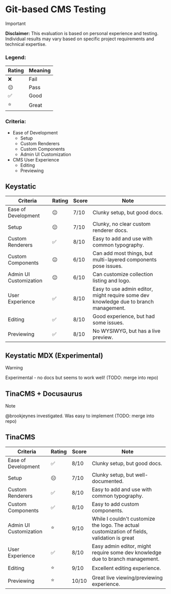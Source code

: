 # Git-based CMS Testing

> [!IMPORTANT]
> **Disclaimer:** This evaluation is based on personal experience and testing. Individual results may vary based on specific project requirements and technical expertise.


### Legend:

| Rating | Meaning |
|---|---|
| ❌ | Fail |
| 😐 | Pass |
| ✅ | Good |
| ⭐ | Great |

### Criteria:

- Ease of Development
    - Setup
    - Custom Renderers
    - Custom Components
    - Admin UI Customization
- CMS User Experience
    - Editing
    - Previewing


## Keystatic

| Criteria | Rating | Score | Note |
|---|---|---|---|
| Ease of Development | 😐 | 7/10 | Clunky setup, but good docs. |
| Setup |😐  | 7/10 | Clunky, no clear custom renderer docs. |
| Custom Renderers | ✅ | 8/10 | Easy to add and use with common typography. |
| Custom Components | 😐 | 6/10 | Can add most things, but multi-layered components pose issues. |
| Admin UI Customization | 😐 | 6/10 | Can customize collection listing and logo. |
| User Experience | ✅ | 8/10 | Easy to use admin editor, might require some dev knowledge due to branch management. |
| Editing | ✅ | 8/10 | Good experience, but had some issues. |
| Previewing | ✅ | 8/10 | No WYSIWYG, but has a live preview. |

## Keystatic MDX (Experimental)

> [!WARNING]
> Experimental - no docs but seems to work well! (TODO: merge into repo) 

## TinaCMS + Docusaurus

> [!NOTE]
> @brookjeynes investigated. Was easy to implement (TODO: merge into repo) 

## TinaCMS

| Criteria | Rating | Score | Note |
|---|---|---|---|
| Ease of Development | ✅ | 8/10 | Clunky setup, but good docs. |
| Setup |😐  | 7/10 | Clunky setup, but well-documented. |
| Custom Renderers | ✅ | 8/10 | Easy to add and use with common typography. |
| Custom Components | ✅ | 8/10 | Easy to add custom components. |
| Admin UI Customization | ⭐ | 9/10 | While I couldn't customize the logo. The actual customization of fields, validation is great |
| User Experience | ✅ | 8/10 | Easy admin editor, might require some dev knowledge due to branch management. |
| Editing | ⭐ | 9/10 | Excellent editing experience. |
| Previewing | ⭐ | 10/10 | Great live viewing/previewing experience. |


